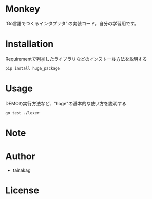 # Monkey

'Go言語でつくるインタプリタ' の実装コード。自分の学習用です。

# Installation

Requirementで列挙したライブラリなどのインストール方法を説明する
 
```bash
pip install huga_package
```

# Usage

DEMOの実行方法など、"hoge"の基本的な使い方を説明する
 
```bash
go test ./lexer
```

# Note

# Author

- tainakag

# License
